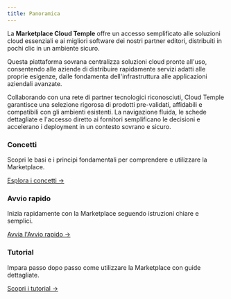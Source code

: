 ```yaml
---
title: Panoramica
---
```


La __Marketplace Cloud Temple__ offre un accesso semplificato alle soluzioni cloud essenziali e ai migliori software dei nostri partner editori, distribuiti in pochi clic in un ambiente sicuro.

Questa piattaforma sovrana centralizza soluzioni cloud pronte all'uso, consentendo alle aziende di distribuire rapidamente servizi adatti alle proprie esigenze, dalle fondamenta dell'infrastruttura alle applicazioni aziendali avanzate.

Collaborando con una rete di partner tecnologici riconosciuti, Cloud Temple garantisce una selezione rigorosa di prodotti pre-validati, affidabili e compatibili con gli ambienti esistenti. La navigazione fluida, le schede dettagliate e l'accesso diretto ai fornitori semplificano le decisioni e accelerano i deployment in un contesto sovrano e sicuro.

<div class="card-grid">
  <div class="card">
    <h3>Concetti</h3>
    <p>Scopri le basi e i principi fondamentali per comprendere e utilizzare la Marketplace.</p>
    <a href="marketplace/concepts" class="card-link">Esplora i concetti &rarr;</a>
  </div>
  <div class="card">
    <h3>Avvio rapido</h3>
    <p>Inizia rapidamente con la Marketplace seguendo istruzioni chiare e semplici.</p>
    <a href="marketplace/quickstart" class="card-link">Avvia l'Avvio rapido &rarr;</a>
  </div>
  <div class="card">
    <h3>Tutorial</h3>
    <p>Impara passo dopo passo come utilizzare la Marketplace con guide dettagliate.</p>
    <a href="marketplace/tutorials" class="card-link">Scopri i tutorial &rarr;</a>
  </div>
</div>